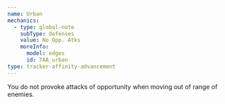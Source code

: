 ```yaml
---
name: Urban
mechanics:
  - type: global-note
    subType: defenses
    value: No Opp. Atks
    moreInfo:
      model: edges
      id: TAA_urban
type: tracker-affinity-advancement
---
```

You do not provoke attacks of opportunity when moving out of range of enemies.
